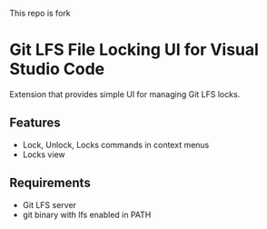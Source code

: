 This repo is fork

# Git LFS File Locking UI for Visual Studio Code

Extension that provides simple UI for managing Git LFS locks.

## Features

- Lock, Unlock, Locks commands in context menus
- Locks view

## Requirements

- Git LFS server
- git binary with lfs enabled in PATH
